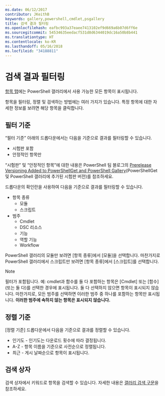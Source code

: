 ```yaml
---
ms.date: 06/12/2017
contributor: JKeithB
keywords: gallery,powershell,cmdlet,psgallery
title: 검색 결과 필터링
ms.openlocfilehash: eafbc993a37eaee7413102ef9d669a6b07d6ff6e
ms.sourcegitcommit: 54534635eedacf531d8d6344019dc16a50b8b441
ms.translationtype: HT
ms.contentlocale: ko-KR
ms.lasthandoff: 05/16/2018
ms.locfileid: "34188811"
---
```

# <a name="filtering-search-results"></a>검색 결과 필터링

[항목 탭](https://www.powershellgallery.com/items)에는 PowerShell 갤러리에서 사용 가능한 모든 항목이 표시됩니다.

항목을 필터링, 정렬 및 검색하는 방법에는 여러 가지가 있습니다.
특정 항목에 대한 자세한 정보를 보려면 해당 항목을 클릭합니다.

## <a name="filter-by"></a>필터 기준

“필터 기준” 아래의 드롭다운에서는 다음을 기준으로 결과를 필터링할 수 있습니다.
- 시험판 포함
- 안정적인 항목만

“시험판” 및 “안정적인 항목”에 대한 내용은 PowerShell 팀 블로그의 [Prerelease Versioning Added to PowerShellGet and PowerShell Gallery](https://blogs.msdn.microsoft.com/powershell/2017/12/05/prerelease-versioning-added-to-powershellget-and-powershell-gallery/)(PowerShellGet 및 PowerShell 갤러리에 추가된 시험판 버전)를 참조하세요.

드롭다운의 확인란을 사용하여 다음을 기준으로 결과를 필터링할 수 있습니다.
- 항목 종류
  - 모듈
  - 스크립트
- 범주
  - Cmdlet
  - DSC 리소스
  - 기능
  - 역할 기능
  - Workflow

PowerShell 갤러리의 모듈만 보려면 [항목 종류]에서 [모듈]을 선택합니다.
마찬가지로 PowerShell 갤러리에서 스크립트만 보려면 [항목 종류]에서 [스크립트]를 선택합니다.

> [!NOTE]
> 필터가 포함됩니다.
> 예: cmdlet과 함수를 둘 다 포함하는 항목은 [Cmdlet] 또는 [함수] \(또는 둘 다)를 선택한 경우에 표시됩니다.
> 둘 다 선택하지 않으면 항목이 표시되지 않습니다.
> 마찬가지로, 모든 범주를 선택하면 이러한 범주 중 하나를 포함하는 항목만 표시됩니다.
> **이러한 범주에 속하지 않는 항목은 표시되지 않습니다.**

## <a name="sort-by"></a>정렬 기준

[정렬 기준] 드롭다운에서 다음을 기준으로 결과를 정렬할 수 있습니다.
- 인기도 - 인기도는 다운로드 횟수에 따라 결정됩니다.
- A-Z - 항목 이름을 기준으로 사전순으로 정렬됩니다.
- 최근 - 게시 날짜순으로 항목이 표시됩니다.

## <a name="search-box"></a>검색 상자

검색 상자에서 키워드로 항목을 검색할 수 있습니다.
자세한 내용은 [갤러리 검색 구문](search-syntax.md)을 참조하세요.